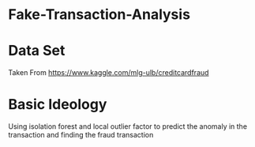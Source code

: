 # Fake-Transaction-Analysis

# Data Set 
Taken From https://www.kaggle.com/mlg-ulb/creditcardfraud

# Basic Ideology  
Using isolation forest and local outlier factor to predict the anomaly in the transaction and finding the fraud transaction
